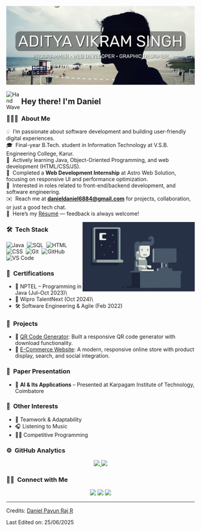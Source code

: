 ![Daniel Pavun Raj Banner](https://raw.githubusercontent.com/AVS1508/AVS1508/master/assets/Aditya%20Vikram%20Singh%20Banner.jpg)

<img alt="Hand Wave" src="./assets/Hand%20Wave.gif" width='40' align="left"/><h2>Hey there! I'm Daniel</h2>

### 👨🏻‍💻 &nbsp;About Me

💡 &nbsp;I’m passionate about software development and building user-friendly digital experiences.\
🎓 &nbsp;Final-year B.Tech. student in Information Technology at V.S.B. Engineering College, Karur.\
🌱 &nbsp;Actively learning Java, Object-Oriented Programming, and web development (HTML/CSS/JS).\
💼 &nbsp;Completed a **Web Development Internship** at Astro Web Solution, focusing on responsive UI and performance optimization.\
📌 &nbsp;Interested in roles related to front-end/backend development, and software engineering.\
✉️ &nbsp;Reach me at **danieldaniel6884@gmail.com** for projects, collaboration, or just a good tech chat.\
📄 &nbsp;Here’s my [Résumé](mailto:danieldaniel6884@gmail.com) — feedback is always welcome!

<img alt="Night Coding" src="https://raw.githubusercontent.com/AVS1508/AVS1508/master/assets/Night-Coding.gif" align="right"/>

### 🛠 &nbsp;Tech Stack

![Java](https://img.shields.io/badge/-Java-05122A?style=flat&logo=Java&logoColor=FFA518)&nbsp;
![SQL](https://img.shields.io/badge/-SQL-05122A?style=flat&logo=MySQL&logoColor=white)&nbsp;
![HTML](https://img.shields.io/badge/-HTML-05122A?style=flat&logo=HTML5)&nbsp;
![CSS](https://img.shields.io/badge/-CSS-05122A?style=flat&logo=CSS3&logoColor=1572B6)&nbsp;
![Git](https://img.shields.io/badge/-Git-05122A?style=flat&logo=git)&nbsp;
![GitHub](https://img.shields.io/badge/-GitHub-05122A?style=flat&logo=github)&nbsp;
![VS Code](https://img.shields.io/badge/-VS%20Code-05122A?style=flat&logo=visual-studio-code&logoColor=007ACC)

### 🧠 &nbsp;Certifications

- 📘 NPTEL – Programming in Java (Jul–Oct 2023)\
- 🏅 Wipro TalentNext (Oct 2024)\
- 🛠️ Software Engineering & Agile (Feb 2022)

### 🚀 &nbsp;Projects

- 🔗 [QR Code Generator](https://github.com/daniel17122003/QR-Code-Generator): Built a responsive QR code generator with download functionality.
- 🛒 [E-Commerce Website](https://github.com/daniel17122003/E-Commerce-Website): A modern, responsive online store with product display, search, and social integration.

### 🎤 &nbsp;Paper Presentation

- 🧠 **AI & Its Applications** – Presented at Karpagam Institute of Technology, Coimbatore

### 🧩 &nbsp;Other Interests

- 🤝 Teamwork & Adaptability
- 🎧 Listening to Music
- 👨‍💻 Competitive Programming

### ⚙️ &nbsp;GitHub Analytics

<p align="center">
<a href="https://github.com/daniel17122003">
  <img height="180em" src="https://github-readme-stats-eight-theta.vercel.app/api?username=daniel17122003&show_icons=true&theme=algolia&include_all_commits=true&count_private=true"/>
  <img height="180em" src="https://github-readme-stats-eight-theta.vercel.app/api/top-langs/?username=daniel17122003&layout=compact&langs_count=8&theme=algolia"/>
</a>
</p>

### 🤝🏻 &nbsp;Connect with Me

<p align="center">
<a href="mailto:danieldaniel6884@gmail.com"><img src="https://img.shields.io/badge/-danieldaniel6884@gmail.com-D14836?style=flat&logo=Gmail&logoColor=white"/></a>
<a href="https://linkedin.com/in/daniel-pavun-raj-r-460019281"><img src="https://img.shields.io/badge/-Daniel%20Pavun%20Raj%20R-0077B5?style=flat&logo=Linkedin&logoColor=white"/></a>
<a href="https://github.com/daniel17122003"><img src="https://img.shields.io/badge/-daniel17122003-181717?style=flat&logo=github&logoColor=white"/></a>
</p>

-----
Credits: [Daniel Pavun Raj R](https://github.com/daniel17122003)

Last Edited on: 25/06/2025
